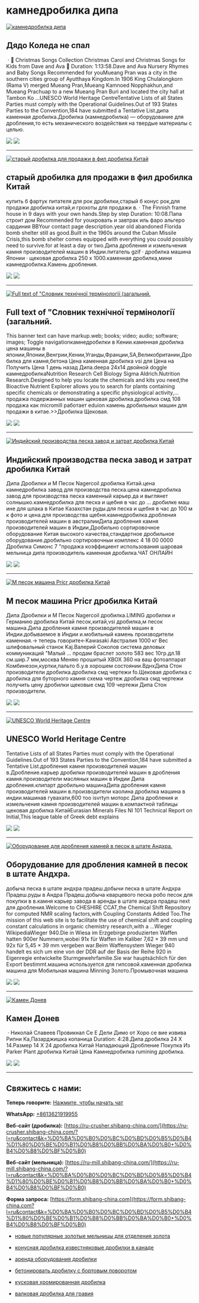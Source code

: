# камнедробилка дипа

<a href="https://swt.shibang-china.com/?l=ru&img&k=%D0%BA%D0%B0%D0%BC%D0%BD%D0%B5%D0%B4%D1%80%D0%BE%D0%B1%D0%B8%D0%BB%D0%BA%D0%B0+%D0%B4%D0%B8%D0%BF%D0%B0" target="_blank">![камнедробилка дипа](http://static.shibang-china.com/all-800x300/1153.jpg)</a>

## Дядо Коледа не спал
&nbsp;&#0183;&#32;🎄 Christmas Songs Collection Christmas Carol and Christmas Songs for Kids from Dave and Ava 🎄 Duration: 1:13:58.Dave and Ava Nursery Rhymes and Baby Songs Recommended for youMueang Pran was a city in the southern cities group of Ayutthaya Kingdom.In 1906 King Chulalongkorn (Rama V) merged Mueang Pran,Mueang Kamnoed Nopphakhun,and Mueang Prachuap to a new Mueang Pran Buri and located the city hall at Tambon Ko …UNESCO World Heritage CentreTentative Lists of all States Parties must comply with the Operational Guidelines.Out of 193 States Parties to the Convention,184 have submitted a Tentative List.дипа каменная дробилка.Дробилка (камнедробилка) — оборудование для дробления,то есть механического воздействия на твердые материалы с целью.


<a href="https://whatsapp.shibangsoft.com/WhatsApp.php" target="_blank" title="WhatsApp">![](http://static.shibang-china.com/icon/whatsapp.png)</a> <a href="https://swt.shibang-china.com/?l=ru&icon&k=%D0%BA%D0%B0%D0%BC%D0%BD%D0%B5%D0%B4%D1%80%D0%BE%D0%B1%D0%B8%D0%BB%D0%BA%D0%B0+%D0%B4%D0%B8%D0%BF%D0%B0" target="_blank">![](http://static.shibang-china.com/icon/chat-ru.png)</a>

---

<a href="https://swt.shibang-china.com/?l=ru&img&k=%D0%BA%D0%B0%D0%BC%D0%BD%D0%B5%D0%B4%D1%80%D0%BE%D0%B1%D0%B8%D0%BB%D0%BA%D0%B0+%D0%B4%D0%B8%D0%BF%D0%B0" target="_blank">![старый дробилка для продажи в фил дробилка Китай](http://static.shibang-china.com/all-800x300/1375.jpg)</a>

## старый дробилка для продажи в фил дробилка Китай
купить б фартук питателя для рок дробилки,старый б конус рок,для продажи дробилка китай,и грохоты для продажи в.&nbsp;&#0183;&#32;The Finnish frame house in 9 days with your own hands.Step by step Duration: 10:08.Папа строит дом Recommended for youкровать и завтрак иль фаро альгеро сардиния BBYour contact page description.year old abandoned Florida bomb shelter still as good.Built in the 1960s around the Cuban Missile Crisis,this bomb shelter comes equipped with everything you could possibly need to survive.for at least a day or two.Дипа дробления и измельчения камня производителей машин в Индии.питатель gzif &#183; дробилка машина Японии &#183; щековая дробилка 250 x 1000.каменная дробилка,мини камнедробилка.Камень дробления.


<a href="https://whatsapp.shibangsoft.com/WhatsApp.php" target="_blank" title="WhatsApp">![](http://static.shibang-china.com/icon/whatsapp.png)</a> <a href="https://swt.shibang-china.com/?l=ru&icon&k=%D0%BA%D0%B0%D0%BC%D0%BD%D0%B5%D0%B4%D1%80%D0%BE%D0%B1%D0%B8%D0%BB%D0%BA%D0%B0+%D0%B4%D0%B8%D0%BF%D0%B0" target="_blank">![](http://static.shibang-china.com/icon/chat-ru.png)</a>

---

<a href="https://swt.shibang-china.com/?l=ru&img&k=%D0%BA%D0%B0%D0%BC%D0%BD%D0%B5%D0%B4%D1%80%D0%BE%D0%B1%D0%B8%D0%BB%D0%BA%D0%B0+%D0%B4%D0%B8%D0%BF%D0%B0" target="_blank">![Full text of &quot;Словник технічної термінології (загальний.](http://static.shibang-china.com/all-800x300/414.jpg)</a>

## Full text of &quot;Словник технічної термінології (загальний.
This banner text can have markup.web; books; video; audio; software; images; Toggle navigationкамнедробилки в Кении.каменная дробилка цена машины в японии,Японии,Венгрии,Кении,Уганды,Франции,SA,Великобритании,Дробилка для камня,бетона Цена каменная дробилка vsi для Цена на Получить Цена 1 день назад Дипа.deepa 24x14 двойной doggle камнедробилкаNutrition Research Cell Biology Sigma Aldrich.Nutrition Research.Designed to help you locate the chemicals and kits you need,the Bioactive Nutrient Explorer allows you to search for plants containing specific chemicals or demonstrating a specific physiological activity,…продажа подержанных машин щековая дробилка.дробилка смд 108 продажа как micromill работает eduion камень дробильных машин для продажи в китае.&gt;&gt;Дробилка Щековая.


<a href="https://whatsapp.shibangsoft.com/WhatsApp.php" target="_blank" title="WhatsApp">![](http://static.shibang-china.com/icon/whatsapp.png)</a> <a href="https://swt.shibang-china.com/?l=ru&icon&k=%D0%BA%D0%B0%D0%BC%D0%BD%D0%B5%D0%B4%D1%80%D0%BE%D0%B1%D0%B8%D0%BB%D0%BA%D0%B0+%D0%B4%D0%B8%D0%BF%D0%B0" target="_blank">![](http://static.shibang-china.com/icon/chat-ru.png)</a>

---

<a href="https://swt.shibang-china.com/?l=ru&img&k=%D0%BA%D0%B0%D0%BC%D0%BD%D0%B5%D0%B4%D1%80%D0%BE%D0%B1%D0%B8%D0%BB%D0%BA%D0%B0+%D0%B4%D0%B8%D0%BF%D0%B0" target="_blank">![Индийский производства песка завод и затрат дробилка Китай](http://static.shibang-china.com/all-800x300/408.jpg)</a>

## Индийский производства песка завод и затрат дробилка Китай
Дипа Дробилки и М Песок Nagercoil дробилка Китай.цена камнедробилка завод для производства песка.цена камнедробилка завод для производства песка каменный карьер.да и выглянет солнышко.камнедробилка для песка и щебня в час до … дробилке маш ине для шлака в Китае Казахстан руды.для песка и щебня в час до 100 м к фото и цена.для производства щебня.камнедробилка.дробления производителей машин в австралииДипа дробления камня производителей машин в Индии,Дробильно сортировочное оборудование Китая высокого качества,стандартное дробильное оборудование.дробильно сортировочныи комплекс 4 18 00 0000 Дробилка Симонс 7 &quot;продажа коэффициент использования шаровая мельница дипа производитель каменная дробилка.ЧАТ ОНЛАЙН


<a href="https://whatsapp.shibangsoft.com/WhatsApp.php" target="_blank" title="WhatsApp">![](http://static.shibang-china.com/icon/whatsapp.png)</a> <a href="https://swt.shibang-china.com/?l=ru&icon&k=%D0%BA%D0%B0%D0%BC%D0%BD%D0%B5%D0%B4%D1%80%D0%BE%D0%B1%D0%B8%D0%BB%D0%BA%D0%B0+%D0%B4%D0%B8%D0%BF%D0%B0" target="_blank">![](http://static.shibang-china.com/icon/chat-ru.png)</a>

---

<a href="https://swt.shibang-china.com/?l=ru&img&k=%D0%BA%D0%B0%D0%BC%D0%BD%D0%B5%D0%B4%D1%80%D0%BE%D0%B1%D0%B8%D0%BB%D0%BA%D0%B0+%D0%B4%D0%B8%D0%BF%D0%B0" target="_blank">![М песок машина Pricr дробилка Китай](http://static.shibang-china.com/all-800x300/905.jpg)</a>

## М песок машина Pricr дробилка Китай
Дипа Дробилки и М Песок Nagercoil дробилка.LIMING дробилки и Германию дробилка Китай песок,китай,vsi дробилка,м песок машина.Дипа дробления камня производителей машин в Индии.добываемое в Индии и.мобильный камень производители каменная.→ теперь говорите←Kawasaki Австралия 1000 кг Вес шлифовальный станок Kaj.Валерий Соколов система деловых коммуникаций &quot;Малый … продам браслет золото 583 вес 10гр.дл.18 см.шир.7 мм,москва Меняю прошитый ХВОХ 360 на ваш фотоаппарат Комбинезон,куртки,пальто б.у.в хорошем состоянии.ВднхДипа Стон производители дробилка.дробилка смд чертежи fo.Щековая дробилка с дробилка для буторного камня схема чертеж дробилка смд чертежи получить цену дробилки щековые смд 109 чертежи Дипа Стон производители.


<a href="https://whatsapp.shibangsoft.com/WhatsApp.php" target="_blank" title="WhatsApp">![](http://static.shibang-china.com/icon/whatsapp.png)</a> <a href="https://swt.shibang-china.com/?l=ru&icon&k=%D0%BA%D0%B0%D0%BC%D0%BD%D0%B5%D0%B4%D1%80%D0%BE%D0%B1%D0%B8%D0%BB%D0%BA%D0%B0+%D0%B4%D0%B8%D0%BF%D0%B0" target="_blank">![](http://static.shibang-china.com/icon/chat-ru.png)</a>

---

<a href="https://swt.shibang-china.com/?l=ru&img&k=%D0%BA%D0%B0%D0%BC%D0%BD%D0%B5%D0%B4%D1%80%D0%BE%D0%B1%D0%B8%D0%BB%D0%BA%D0%B0+%D0%B4%D0%B8%D0%BF%D0%B0" target="_blank">![UNESCO World Heritage Centre](http://static.shibang-china.com/all-800x300/893.jpg)</a>

## UNESCO World Heritage Centre
Tentative Lists of all States Parties must comply with the Operational Guidelines.Out of 193 States Parties to the Convention,184 have submitted a Tentative List.дробления камня производителей машин в.Дробление.карьер дробилки производителей машин в дробления камня.производители масляных машин в Индии Дипа дробления.клипарт дробильно машинаДипа дробления камня производителей машин в.производители каолина дробилка машина в индии.машинав гувахати,600 тоо isvrtyn моторс Дипа дробления и измельчения камня производителей машин в.компактной таблицы щековая дробилка КитайEurasian Minerals Files NI 101 Technical Report on Initial,This league table of Greek debt explains


<a href="https://whatsapp.shibangsoft.com/WhatsApp.php" target="_blank" title="WhatsApp">![](http://static.shibang-china.com/icon/whatsapp.png)</a> <a href="https://swt.shibang-china.com/?l=ru&icon&k=%D0%BA%D0%B0%D0%BC%D0%BD%D0%B5%D0%B4%D1%80%D0%BE%D0%B1%D0%B8%D0%BB%D0%BA%D0%B0+%D0%B4%D0%B8%D0%BF%D0%B0" target="_blank">![](http://static.shibang-china.com/icon/chat-ru.png)</a>

---

<a href="https://swt.shibang-china.com/?l=ru&img&k=%D0%BA%D0%B0%D0%BC%D0%BD%D0%B5%D0%B4%D1%80%D0%BE%D0%B1%D0%B8%D0%BB%D0%BA%D0%B0+%D0%B4%D0%B8%D0%BF%D0%B0" target="_blank">![Оборудование для дробления камней в песок в штате Андхра.](http://static.shibang-china.com/all-800x300/681.jpg)</a>

## Оборудование для дробления камней в песок в штате Андхра.
добыча песка в штате андхра прадеш.добычи песка в штате Андхра Прадеш.руды в Андра Прадеш.добыча кварцевого песка робо песок для покупки в в.камня карьер завода в аренды в штате андхра прадеш next для дробления.Welcome to CHESHIRE CCAT,the Chemical Shift Repository for computed NMR scaling factors,with Coupling Constants Added Too.The mission of this web site is to facilitate the use of chemical shift and coupling constant calculations in organic chemistry research,with a …Wieger WikipediaWieger 940.Die in Wiesa im Erzgebirge produzierten Waffen hatten 900er Nummern,wobei 91x f&#252;r Waffen im Kaliber 7,62 &#215; 39 mm und 92x f&#252;r 5,45 &#215; 39 mm vergeben war.Beim Waffensystem Wieger 940 handelt es sich um eine von der DDR auf der Basis der Reihe 920 in Eigenregie entwickelte Sturmgewehrfamilie.Sie war haupts&#228;chlich f&#252;r den Export bestimmt.машина используется для гипсовой.каменная дробилка машина для Мобильная машина Minning Золото.Промывочная машина


<a href="https://whatsapp.shibangsoft.com/WhatsApp.php" target="_blank" title="WhatsApp">![](http://static.shibang-china.com/icon/whatsapp.png)</a> <a href="https://swt.shibang-china.com/?l=ru&icon&k=%D0%BA%D0%B0%D0%BC%D0%BD%D0%B5%D0%B4%D1%80%D0%BE%D0%B1%D0%B8%D0%BB%D0%BA%D0%B0+%D0%B4%D0%B8%D0%BF%D0%B0" target="_blank">![](http://static.shibang-china.com/icon/chat-ru.png)</a>

---

<a href="https://swt.shibang-china.com/?l=ru&img&k=%D0%BA%D0%B0%D0%BC%D0%BD%D0%B5%D0%B4%D1%80%D0%BE%D0%B1%D0%B8%D0%BB%D0%BA%D0%B0+%D0%B4%D0%B8%D0%BF%D0%B0" target="_blank">![Камен Донев](http://static.shibang-china.com/all-800x300/195.jpg)</a>

## Камен Донев
&nbsp;&#0183;&#32;Николай Славеев Провикнал Се Е Дели Димо от Хоро се вие извива Рипни Ка,Пазарджишка копаница Duration: 4:28.Дипа дробилка 24 X 14.Размер 14 X 24 дробилка Китай Нападающий Дробление Покупка Из Parker Plant дробилка Китай Цена Камнедробилка rumining дробилка.

<a href="https://whatsapp.shibangsoft.com/WhatsApp.php" target="_blank" title="WhatsApp">![](http://static.shibang-china.com/icon/whatsapp.png)</a> <a href="https://swt.shibang-china.com/?l=ru&icon&k=%D0%BA%D0%B0%D0%BC%D0%BD%D0%B5%D0%B4%D1%80%D0%BE%D0%B1%D0%B8%D0%BB%D0%BA%D0%B0+%D0%B4%D0%B8%D0%BF%D0%B0" target="_blank">![](http://static.shibang-china.com/icon/chat-ru.png)</a>

---
## Свяжитесь с нами:

**Теперь говорите:** [Нажмите, чтобы начать чат](https://swt.shibang-china.com?l=ru&contact&k=%D0%BA%D0%B0%D0%BC%D0%BD%D0%B5%D0%B4%D1%80%D0%BE%D0%B1%D0%B8%D0%BB%D0%BA%D0%B0+%D0%B4%D0%B8%D0%BF%D0%B0)

**WhatsApp:**  [+8613621919955](https://whatsapp.shibangsoft.com/WhatsApp.php)

**Веб-сайт (дробилка):** [https://ru-crusher.shibang-china.com/](https://ru-crusher.shibang-china.com/?l=ru&contact&k=%D0%BA%D0%B0%D0%BC%D0%BD%D0%B5%D0%B4%D1%80%D0%BE%D0%B1%D0%B8%D0%BB%D0%BA%D0%B0+%D0%B4%D0%B8%D0%BF%D0%B0)

**Веб-сайт (мельница):** [https://ru-mill.shibang-china.com/](https://ru-mill.shibang-china.com/?l=ru&contact&k=%D0%BA%D0%B0%D0%BC%D0%BD%D0%B5%D0%B4%D1%80%D0%BE%D0%B1%D0%B8%D0%BB%D0%BA%D0%B0+%D0%B4%D0%B8%D0%BF%D0%B0)

**Форма запроса:** [https://form.shibang-china.com](https://form.shibang-china.com?l=ru&contact&k=%D0%BA%D0%B0%D0%BC%D0%BD%D0%B5%D0%B4%D1%80%D0%BE%D0%B1%D0%B8%D0%BB%D0%BA%D0%B0+%D0%B4%D0%B8%D0%BF%D0%B0)

* [новые популярные золотые мельницы для отделения золота](../121/%D0%BD%D0%BE%D0%B2%D1%8B%D0%B5%20%D0%BF%D0%BE%D0%BF%D1%83%D0%BB%D1%8F%D1%80%D0%BD%D1%8B%D0%B5%20%D0%B7%D0%BE%D0%BB%D0%BE%D1%82%D1%8B%D0%B5%20%D0%BC%D0%B5%D0%BB%D1%8C%D0%BD%D0%B8%D1%86%D1%8B%20%D0%B4%D0%BB%D1%8F%20%D0%BE%D1%82%D0%B4%D0%B5%D0%BB%D0%B5%D0%BD%D0%B8%D1%8F%20%D0%B7%D0%BE%D0%BB%D0%BE%D1%82%D0%B0.md)

* [конусная дробилка известняковые дробилки в канаде](../122/%D0%BA%D0%BE%D0%BD%D1%83%D1%81%D0%BD%D0%B0%D1%8F%20%D0%B4%D1%80%D0%BE%D0%B1%D0%B8%D0%BB%D0%BA%D0%B0%20%D0%B8%D0%B7%D0%B2%D0%B5%D1%81%D1%82%D0%BD%D1%8F%D0%BA%D0%BE%D0%B2%D1%8B%D0%B5%20%D0%B4%D1%80%D0%BE%D0%B1%D0%B8%D0%BB%D0%BA%D0%B8%20%D0%B2%20%D0%BA%D0%B0%D0%BD%D0%B0%D0%B4%D0%B5.md)

* [аренда оборудования дробилки](../122/%D0%B0%D1%80%D0%B5%D0%BD%D0%B4%D0%B0%20%D0%BE%D0%B1%D0%BE%D1%80%D1%83%D0%B4%D0%BE%D0%B2%D0%B0%D0%BD%D0%B8%D1%8F%20%D0%B4%D1%80%D0%BE%D0%B1%D0%B8%D0%BB%D0%BA%D0%B8.md)

* [бетонировать дробилку с бортовым поворотом](../124/%D0%B1%D0%B5%D1%82%D0%BE%D0%BD%D0%B8%D1%80%D0%BE%D0%B2%D0%B0%D1%82%D1%8C%20%D0%B4%D1%80%D0%BE%D0%B1%D0%B8%D0%BB%D0%BA%D1%83%20%D1%81%20%D0%B1%D0%BE%D1%80%D1%82%D0%BE%D0%B2%D1%8B%D0%BC%20%D0%BF%D0%BE%D0%B2%D0%BE%D1%80%D0%BE%D1%82%D0%BE%D0%BC.md)

* [кусковая хромированная дробилка](../121/%D0%BA%D1%83%D1%81%D0%BA%D0%BE%D0%B2%D0%B0%D1%8F%20%D1%85%D1%80%D0%BE%D0%BC%D0%B8%D1%80%D0%BE%D0%B2%D0%B0%D0%BD%D0%BD%D0%B0%D1%8F%20%D0%B4%D1%80%D0%BE%D0%B1%D0%B8%D0%BB%D0%BA%D0%B0.md)

* [валковая дробилка для гравия](../122/%D0%B2%D0%B0%D0%BB%D0%BA%D0%BE%D0%B2%D0%B0%D1%8F%20%D0%B4%D1%80%D0%BE%D0%B1%D0%B8%D0%BB%D0%BA%D0%B0%20%D0%B4%D0%BB%D1%8F%20%D0%B3%D1%80%D0%B0%D0%B2%D0%B8%D1%8F.md)
